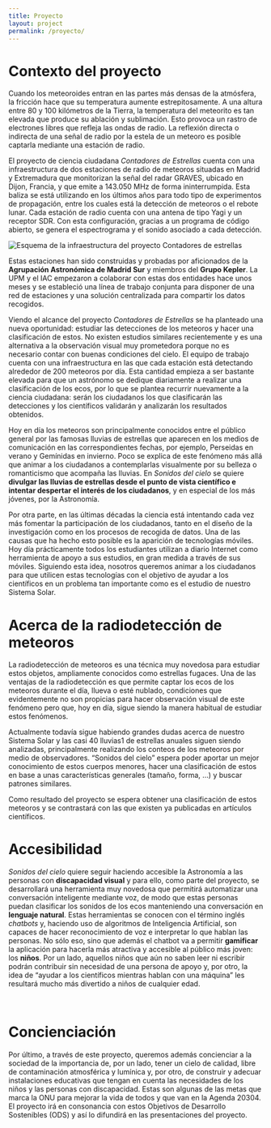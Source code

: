 ```yaml
---
title: Proyecto
layout: project
permalink: /proyecto/
---
```


# Contexto del proyecto

Cuando los meteoroides entran en las partes más densas de la atmósfera, la fricción hace que su temperatura aumente estrepitosamente. A una altura entre 80 y 100 kilómetros de la Tierra, la temperatura del meteorito es tan elevada que produce su ablación y sublimación. Esto provoca un rastro de electrones libres que refleja las ondas de radio. La reflexión directa o indirecta de una señal de radio por la estela de un meteoro es posible captarla mediante una estación de radio.

El proyecto de ciencia ciudadana *Contadores de Estrellas* cuenta con una infraestructura de dos estaciones de radio de meteoros situadas en Madrid y Extremadura que monitorizan la señal del radar GRAVES, ubicado en Dijon, Francia, y que emite a 143.050 MHz de forma ininterrumpida. Esta baliza se está utilizando en los últimos años para todo tipo de experimentos de propagación, entre los cuales está la detección de meteoros o el rebote lunar. Cada estación de radio cuenta con una antena de tipo Yagi y un receptor SDR. Con esta configuración, gracias a un programa de código abierto, se genera el espectrograma y el sonido asociado a cada detección.

![Esquema de la infraestructura del proyecto Contadores de estrellas](/sonidosdelcielo/docs/images/esquema_infraestructura.jpg)

Estas estaciones han sido construidas y probadas por aficionados de la **Agrupación Astronómica de Madrid Sur** y miembros del **Grupo Kepler**. La UPM y el IAC empezaron a colaborar con estas dos entidades hace unos meses y se estableció una línea de trabajo conjunta para disponer de una red de estaciones y una solución centralizada para compartir los datos recogidos.

Viendo el alcance del proyecto *Contadores de Estrellas* se ha planteado una nueva oportunidad: estudiar las detecciones de los meteoros y hacer una clasificación de estos. No existen estudios similares recientemente y es una alternativa a la observación visual muy prometedora porque no es necesario contar con buenas condiciones del cielo. El equipo de trabajo cuenta con una infraestructura en las que cada estación está detectando alrededor de 200 meteoros por día. Esta cantidad empieza a ser bastante elevada para que un astrónomo se dedique diariamente a realizar una clasificación de los ecos, por lo que se plantea recurrir nuevamente a la ciencia ciudadana: serán los ciudadanos los que clasificarán las detecciones y los científicos validarán y analizarán los resultados obtenidos.

Hoy en día los meteoros son principalmente conocidos entre el público general por las famosas lluvias de estrellas que aparecen en los medios de comunicación en las correspondientes fechas, por ejemplo, Perseidas en verano y Gemínidas en invierno. Poco se explica de este fenómeno más allá que animar a los ciudadanos a contemplarlas visualmente por su belleza o romanticismo que acompaña las lluvias. En *Sonidos del cielo* se quiere **divulgar las lluvias de estrellas desde el punto de vista científico e intentar despertar el interés de los ciudadanos**, y en especial de los más jóvenes, por la Astronomía.

Por otra parte, en las últimas décadas la ciencia está intentando cada vez más fomentar la participación de los ciudadanos, tanto en el diseño de la investigación como en los procesos de recogida de datos. Una de las causas que ha hecho esto posible es la aparición de tecnologías móviles. Hoy día prácticamente todos los estudiantes utilizan a diario Internet como herramienta de apoyo a sus estudios, en gran medida a través de sus móviles. Siguiendo esta idea, nosotros queremos animar a los ciudadanos para que utilicen estas tecnologías con el objetivo de ayudar a los científicos en un problema tan importante como es el estudio de nuestro Sistema Solar.


# Acerca de la radiodetección de meteoros

La radiodetección de meteoros es una técnica muy novedosa para estudiar estos objetos, ampliamente conocidos como estrellas fugaces. Una de las ventajas de la radiodetección es que permite captar los ecos de los meteoros durante el día, llueva o esté nublado, condiciones que evidentemente no son propicias para hacer observación visual de este fenómeno pero que, hoy en día, sigue siendo la manera habitual de estudiar estos fenómenos.

Actualmente todavía sigue habiendo grandes dudas acerca de nuestro Sistema Solar y las casi 40 lluvias1 de estrellas anuales siguen siendo analizadas, principalmente realizando los conteos de los meteoros por medio de observadores. “Sonidos del cielo” espera poder aportar un mejor conocimiento de estos cuerpos menores, hacer una clasificación de estos en base a unas características generales (tamaño, forma, …) y buscar patrones similares.

Como resultado del proyecto se espera obtener una clasificación de estos meteoros y se contrastará con las que existen ya publicadas en artículos científicos.


<i class="fa fas fa-broadcast-tower"></i>

# Accesibilidad

*Sonidos del cielo* quiere seguir haciendo accesible la Astronomía a las personas con **discapacidad visual** y para ello, como parte del proyecto, se desarrollará una herramienta muy novedosa que permitirá automatizar una conversación inteligente mediante voz, de modo que estas personas puedan clasificar los sonidos de los ecos manteniendo una conversación en **lenguaje natural**. Estas herramientas se conocen con el término inglés *chatbots* y, haciendo uso de algoritmos de Inteligencia Artificial, son capaces de hacer reconocimiento de voz e interpretar lo que hablan las personas.
No sólo eso, sino que además el chatbot va a permitir **gamificar** la aplicación para hacerla más atractiva y accesible al público más joven: los **niños**. Por un lado, aquellos niños que aún no saben leer ni escribir podrán contribuir sin necesidad de una persona de apoyo y, por otro, la idea de “ayudar a los científicos mientras hablan con una máquina” les resultará mucho más divertido a niños de cualquier edad.


<div style="text-align: center;">
<i class="fa fab fa-low-vision" style="display: inline-block !important; margin-right: 1.5em;"></i>
<i class="fa fas fa-gamepad" style="display: inline-block !important"></i>
</div>


# Concienciación

Por último, a través de este proyecto, queremos además concienciar a la sociedad de la importancia de, por un lado, tener un cielo de calidad, libre de contaminación atmosférica y lumínica y, por otro, de construir y adecuar instalaciones educativas que tengan en cuenta las necesidades de los niños y las personas con discapacidad. Estas son algunas de las metas que marca la ONU para mejorar la vida de todos y que van en la Agenda 20304. El proyecto irá en consonancia con estos Objetivos de Desarrollo Sostenibles (ODS) y así lo difundirá en las presentaciones del proyecto.


<i class="fa fab fa-users"></i>